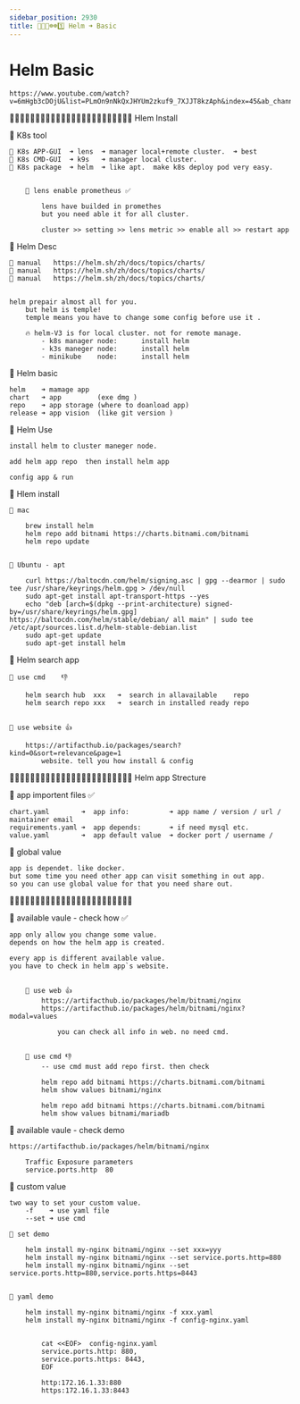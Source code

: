 ```yaml
---
sidebar_position: 2930
title: 🎪🎪🐬☸️☸️1️⃣ Helm ➜ Basic
---
```


# Helm Basic


    https://www.youtube.com/watch?v=6mHgb3cDOjU&list=PLmOn9nNkQxJHYUm2zkuf9_7XJJT8kzAph&index=45&ab_channel=%E5%B0%9A%E7%A1%85%E8%B0%B7IT%E5%9F%B9%E8%AE%AD%E5%AD%A6%E6%A0%A1


🔵🔵🔵🔵🔵🔵🔵🔵🔵🔵🔵🔵🔵🔵🔵🔵🔵🔵🔵🔵🔵🔵🔵🔵 Hlem Install 

🔵 K8s tool

    🔶 K8s APP-GUI  ➜ lens  ➜ manager local+remote cluster.  ➜ best 
    🔶 K8s CMD-GUI  ➜ k9s   ➜ manager local cluster.
    🔶 K8s package  ➜ helm  ➜ like apt.  make k8s deploy pod very easy.


        🔻 lens enable prometheus ✅

            lens have builded in promethes
            but you need able it for all cluster.

            cluster >> setting >> lens metric >> enable all >> restart app 


🔵 Helm Desc 

    📗 manual   https://helm.sh/zh/docs/topics/charts/
    📗 manual   https://helm.sh/zh/docs/topics/charts/
    📗 manual   https://helm.sh/zh/docs/topics/charts/


    helm prepair almost all for you. 
        but helm is temple! 
        temple means you have to change some config before use it .

        🔥 helm-V3 is for local cluster. not for remote manage.
            - k8s manager node:      install helm 
            - k3s maneger node:      install helm 
            - minikube    node:      install helm 


🔵 Helm basic 

    helm    ➜ mamage app 
    chart   ➜ app         (exe dmg )
    repo    ➜ app storage (where to doanload app) 
    release ➜ app vision  (like git version )


🔵 Helm Use

    install helm to cluster maneger node.

    add helm app repo  then install helm app

    config app & run 


🔵 Hlem install

    🔶 mac 

        brew install helm
        helm repo add bitnami https://charts.bitnami.com/bitnami
        helm repo update


    🔶 Ubuntu - apt 

        curl https://baltocdn.com/helm/signing.asc | gpg --dearmor | sudo tee /usr/share/keyrings/helm.gpg > /dev/null
        sudo apt-get install apt-transport-https --yes
        echo "deb [arch=$(dpkg --print-architecture) signed-by=/usr/share/keyrings/helm.gpg] https://baltocdn.com/helm/stable/debian/ all main" | sudo tee /etc/apt/sources.list.d/helm-stable-debian.list
        sudo apt-get update
        sudo apt-get install helm


🔵 Helm search app 

    🔶 use cmd    👎

        helm search hub  xxx   ➜  search in allavailable    repo 
        helm search repo xxx   ➜  search in installed ready repo 


    🔶 use website 👍

        https://artifacthub.io/packages/search?kind=0&sort=relevance&page=1
            website. tell you how install & config 




🔵🔵🔵🔵🔵🔵🔵🔵🔵🔵🔵🔵🔵🔵🔵🔵🔵🔵🔵🔵🔵🔵🔵🔵 Helm app Strecture 

🔵 app importent files ✅

    chart.yaml        ➜  app info:          ➜ app name / version / url / maintainer email 
    requirements.yaml ➜  app depends:       ➜ if need mysql etc. 
    value.yaml        ➜  app default value  ➜ docker port / username / 


🔵 global value  

    app is dependet. like docker. 
    but some time you need other app can visit something in out app.
    so you can use global value for that you need share out.









🔵🔵🔵🔵🔵🔵🔵🔵🔵🔵🔵🔵🔵🔵🔵🔵🔵🔵🔵🔵🔵🔵🔵🔵


🔵 available vaule - check how ✅

    app only allow you change some value. 
    depends on how the helm app is created.

    every app is different available value. 
    you have to check in helm app`s website.


        🔻 use web 👍 
            https://artifacthub.io/packages/helm/bitnami/nginx
            https://artifacthub.io/packages/helm/bitnami/nginx?modal=values

                you can check all info in web. no need cmd. 


        🔻 use cmd 👎
            -- use cmd must add repo first. then check 

            helm repo add bitnami https://charts.bitnami.com/bitnami
            helm show values bitnami/nginx

            helm repo add bitnami https://charts.bitnami.com/bitnami
            helm show values bitnami/mariadb



🔵 available vaule - check demo 

    https://artifacthub.io/packages/helm/bitnami/nginx

        Traffic Exposure parameters
        service.ports.http	80



🔵 custom value 

    two way to set your custom value.   
        -f    ➜ use yaml file 
        --set ➜ use cmd 

    🔶 set demo 

        helm install my-nginx bitnami/nginx --set xxx=yyy
        helm install my-nginx bitnami/nginx --set service.ports.http=880
        helm install my-nginx bitnami/nginx --set service.ports.http=880,service.ports.https=8443


    🔶 yaml demo 

        helm install my-nginx bitnami/nginx -f xxx.yaml 
        helm install my-nginx bitnami/nginx -f config-nginx.yaml 


            cat <<EOF>  config-nginx.yaml
            service.ports.http: 880,
            service.ports.https: 8443,
            EOF

            http:172.16.1.33:880
            https:172.16.1.33:8443







